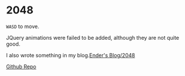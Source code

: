 # 2048

`WASD` to move.

JQuery animations were failed to be added, although they are not quite good.

I also wrote something in my blog.[Ender's Blog/2048](https://www.enderr.tech/post/2424ad18.html)

[Github Repo](https://github.com/EnderMio/2048)
